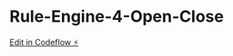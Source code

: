 # Rule-Engine-4-Open-Close

[Edit in Codeflow ⚡️](https://stackblitz.com/~/github.com/summitmman/Rule-Engine-4-Open-Close)